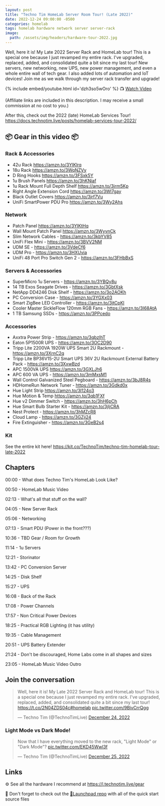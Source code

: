 ```yaml
---
layout: post
title: "Techno Tim HomeLab Server Room Tour! (Late 2022)"
date: 2022-12-24 09:00:00 -0500
categories: homelab
tags: homelab hardware network server server-rack
image:
  path: /assets/img/headers/hardware-tour-2022.jpg
---
```


Well, here it is!  My Late 2022 Server Rack and HomeLab tour!  This is a special one because I just revamped my entire rack.  I've upgraded, replaced, added, and consolidated quite a bit since my last tour!  New servers, new networking, new UPS, new power management, and even a whole entire wall of tech gear.  I also added lots of automation and IoT devices! Join me as we walk through my server rack transfer and upgrade!

{% include embed/youtube.html id='dzh3so5wOro' %}
📺 [Watch Video](https://www.youtube.com/watch?v=dzh3so5wOro)

(Affiliate links are included in this description. I may receive a small commission at no cost to you.)

After this, check out the 2022 (late) HomeLab Services Tour! <https://docs.technotim.live/posts/homelab-services-tour-2022/>

## 📦 Gear in this video 📦

### Rack & Accessories

- 42u Rack <https://amzn.to/3YIKlrq>
- 18u Rack <https://amzn.to/3WqNZVy>
- D Ring Hooks <https://amzn.to/3FSxk5Y>
- 1u Brush Panels <https://amzn.to/3hKNiaf>
- 1u Rack Mount Full Depth Shelf <https://amzn.to/3jrm5Kp>
- Right Angle Extension Cord <https://amzn.to/3Wl7gay>
- Black Outlet Covers <https://amzn.to/3jrf7Vu>
- UniFi SmartPower PDU Pro <https://amzn.to/3Wy2Ahs>

### Network

- Patch Panel <https://amzn.to/3YIKtHq>
- Wall Mount Patch Panel <https://amzn.to/3WyvnCk>
- Slim Network Cables - <https://amzn.to/3kbYV85>
- UniFi Flex Mini - <https://amzn.to/3BVV2NM>
- UDM SE - <https://amzn.to/3VdeCf6>
- UDM Pro - <https://amzn.to/3HXUvia>
- UniFi 48 Port Pro Switch Gen 2 - <https://amzn.to/3FHbBxS>

### Servers & Accessories

- SuperMicro 1u Servers - <https://amzn.to/3YBQy8u>
- 14 TB Exos Seagate Drives - <https://amzn.to/3GbtXsk>
- NetApp DD4246 Disk Shelf - <https://amzn.to/3o2AOKh>
- PC Conversion Case - <https://amzn.to/3YGXx03>
- Smart ZigBee LED Controller - <https://amzn.to/3jtCpKI>
- Cooler Master SickleFlow 120mm RGB Fans - <https://amzn.to/3I68AtA>
- 1 TB Samsung SSDs - <https://amzn.to/3PPcedo>

### Accessories

- Axxtra Power Strip - <https://amzn.to/3qbzIhT>
- Eaton 5P1500R UPS - <https://amzn.to/3OC2D90>
- Tripp Lite 2200VA 1920W UPS Smart 2U Rackmount - <https://amzn.to/3XrnC2q>
- Tripp Lite BP36V15-2U Smart UPS 36V 2U Rackmount External Battery Pack - <https://amzn.to/3XxwBzd>
- APC 1500VA UPS <https://amzn.to/3GXLJh6>
- APC 600 VA UPS - <https://amzn.to/3mMxsM1>
- Wall Control Galvanized Steel Pegboard - <https://amzn.to/3bJ8R4s>
- HDHomeRun Network Tuner - <https://amzn.to/3Gdkd0x>
- Hue Light Strip <https://amzn.to/3I124o3>
- Hue Motion & Temp <https://amzn.to/3qb1FXf>
- Hue v2 Dimmer Switch - <https://amzn.to/3hH6pCh>
- Hue Smart Bulb Starter Kit - <https://amzn.to/3jljCRA>
- Nest Protect - <https://amzn.to/3hMZcR8>
- Cloud Lamp - <https://amzn.to/3GZji24>
- Fire Extinguisher - <https://amzn.to/3GeB2s4>

### Kit

See the entire kit here! <https://kit.co/TechnoTim/techno-tim-homelab-tour-late-2022>

## Chapters

00:00 - What does Techno Tim's HomeLab Look Like?

00:50 - HomeLab Music Video

02:13 -  What's all that stuff on the wall?

04:05 - New Server Rack

05:06 - Networking

07:13 - Smart PDU (Power in the front???)

10:36 - TBD Gear / Room for Growth

11:14 - 1u Servers

12:21 - Storinator

13:42 - PC Conversion Server

14:25 - Disk Shelf

15:27 - UPS

16:08 - Back of the Rack

17:08 - Power Channels

17:57 - Non Critical Power Devices

18:25 - Practical RGB Lighting (it has utility)

19:35 - Cable Management

20:51 - UPS Battery Extender

21:24 - Don't be discouraged, Home Labs come in all shapes and sizes

23:05 - HomeLab Music Video Outro

## Join the conversation

<blockquote class="twitter-tweet" data-dnt="true" data-theme="dark"><p lang="en" dir="ltr">Well, here it is! My Late 2022 Server Rack and HomeLab tour! This is a special one because I just revamped my entire rack. I&#39;ve upgraded, replaced, added, and consolidated quite a bit since my last tour! <a href="https://t.co/2N04ZDS04c">https://t.co/2N04ZDS04c</a><a href="https://twitter.com/hashtag/homelab?src=hash&amp;ref_src=twsrc%5Etfw">#homelab</a> <a href="https://t.co/9BivCrrQgg">pic.twitter.com/9BivCrrQgg</a></p>&mdash; Techno Tim (@TechnoTimLive) <a href="https://twitter.com/TechnoTimLive/status/1606668600907120641?ref_src=twsrc%5Etfw">December 24, 2022</a></blockquote> <script async src="https://platform.twitter.com/widgets.js" charset="utf-8"></script>

### Light Mode vs Dark Mode!

<blockquote class="twitter-tweet" data-dnt="true" data-theme="dark"><p lang="en" dir="ltr">Now that I have everything moved to the new rack, &quot;Light Mode&quot; or &quot;Dark Mode&quot;? <a href="https://t.co/EKD45Wwl3f">pic.twitter.com/EKD45Wwl3f</a></p>&mdash; Techno Tim (@TechnoTimLive) <a href="https://twitter.com/TechnoTimLive/status/1607118993415888897?ref_src=twsrc%5Etfw">December 25, 2022</a></blockquote> <script async src="https://platform.twitter.com/widgets.js" charset="utf-8"></script>

## Links

⚙️ See all the hardware I recommend at <https://l.technotim.live/gear>

🚀 Don't forget to check out the [🚀Launchpad repo](https://l.technotim.live/quick-start) with all of the quick start source files
